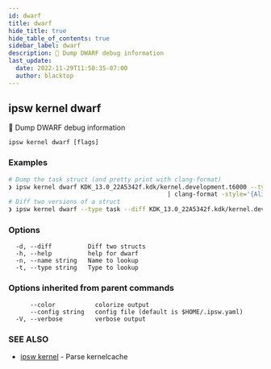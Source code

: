 ```yaml
---
id: dwarf
title: dwarf
hide_title: true
hide_table_of_contents: true
sidebar_label: dwarf
description: 🚧 Dump DWARF debug information
last_update:
  date: 2022-11-29T11:50:35-07:00
  author: blacktop
---
```

## ipsw kernel dwarf

🚧 Dump DWARF debug information

```
ipsw kernel dwarf [flags]
```

### Examples

```bash
# Dump the task struct (and pretty print with clang-format)
❯ ipsw kernel dwarf KDK_13.0_22A5342f.kdk/kernel.development.t6000 --type task \
											| clang-format -style='{AlignConsecutiveDeclarations: true}' --assume-filename thread.h
# Diff two versions of a struct
❯ ipsw kernel dwarf --type task --diff KDK_13.0_22A5342f.kdk/kernel.development.t6000 KDK_13.0_22A5352e.kdk/kernel.development.t6000
```

### Options

```
  -d, --diff          Diff two structs
  -h, --help          help for dwarf
  -n, --name string   Name to lookup
  -t, --type string   Type to lookup
```

### Options inherited from parent commands

```
      --color           colorize output
      --config string   config file (default is $HOME/.ipsw.yaml)
  -V, --verbose         verbose output
```

### SEE ALSO

* [ipsw kernel](/docs/cli/ipsw/kernel)	 - Parse kernelcache

